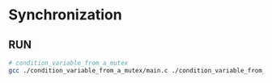 # Synchronization

## RUN

```sh
# condition_variable_from_a_mutex
gcc ./condition_variable_from_a_mutex/main.c ./condition_variable_from_a_mutex/libs/*.c -o ./condition_variable_from_a_mutex/main.o && ./condition_variable_from_a_mutex/main
```

